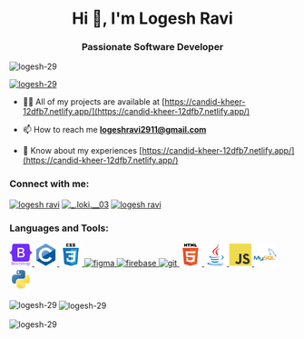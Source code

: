 <h1 align="center">Hi 👋, I'm Logesh Ravi</h1>
<h3 align="center">Passionate Software Developer</h3>

<p align="left"> <img src="https://komarev.com/ghpvc/?username=logesh-29&label=Profile%20views&color=0e75b6&style=flat" alt="logesh-29" /> </p>

<p align="left"> <a href="https://github.com/ryo-ma/github-profile-trophy"><img src="https://github-profile-trophy.vercel.app/?username=logesh-29" alt="logesh-29" /></a> </p>

- 👨‍💻 All of my projects are available at [https://candid-kheer-12dfb7.netlify.app/](https://candid-kheer-12dfb7.netlify.app/)

- 📫 How to reach me **logeshravi2911@gmail.com**

- 📄 Know about my experiences [https://candid-kheer-12dfb7.netlify.app/](https://candid-kheer-12dfb7.netlify.app/)



<h3 align="left">Connect with me:</h3>
<p align="left">
<a href="https://linkedin.com/in/logesh ravi" target="blank"><img align="center" src="https://raw.githubusercontent.com/rahuldkjain/github-profile-readme-generator/master/src/images/icons/Social/linked-in-alt.svg" alt="logesh ravi" height="30" width="40" /></a>
<a href="https://instagram.com/_.loki.__03" target="blank"><img align="center" src="https://raw.githubusercontent.com/rahuldkjain/github-profile-readme-generator/master/src/images/icons/Social/instagram.svg" alt="_.loki.__03" height="30" width="40" /></a>
<a href="https://www.hackerrank.com/logesh ravi" target="blank"><img align="center" src="https://raw.githubusercontent.com/rahuldkjain/github-profile-readme-generator/master/src/images/icons/Social/hackerrank.svg" alt="logesh ravi" height="30" width="40" /></a>
</p>

<h3 align="left">Languages and Tools:</h3>
<p align="left"> <a href="https://getbootstrap.com" target="_blank" rel="noreferrer"> <img src="https://raw.githubusercontent.com/devicons/devicon/master/icons/bootstrap/bootstrap-plain-wordmark.svg" alt="bootstrap" width="40" height="40"/> </a> <a href="https://www.cprogramming.com/" target="_blank" rel="noreferrer"> <img src="https://raw.githubusercontent.com/devicons/devicon/master/icons/c/c-original.svg" alt="c" width="40" height="40"/> </a> <a href="https://www.w3schools.com/css/" target="_blank" rel="noreferrer"> <img src="https://raw.githubusercontent.com/devicons/devicon/master/icons/css3/css3-original-wordmark.svg" alt="css3" width="40" height="40"/> </a> <a href="https://www.figma.com/" target="_blank" rel="noreferrer"> <img src="https://www.vectorlogo.zone/logos/figma/figma-icon.svg" alt="figma" width="40" height="40"/> </a> <a href="https://firebase.google.com/" target="_blank" rel="noreferrer"> <img src="https://www.vectorlogo.zone/logos/firebase/firebase-icon.svg" alt="firebase" width="40" height="40"/> </a> <a href="https://git-scm.com/" target="_blank" rel="noreferrer"> <img src="https://www.vectorlogo.zone/logos/git-scm/git-scm-icon.svg" alt="git" width="40" height="40"/> </a> <a href="https://www.w3.org/html/" target="_blank" rel="noreferrer"> <img src="https://raw.githubusercontent.com/devicons/devicon/master/icons/html5/html5-original-wordmark.svg" alt="html5" width="40" height="40"/> </a> <a href="https://www.java.com" target="_blank" rel="noreferrer"> <img src="https://raw.githubusercontent.com/devicons/devicon/master/icons/java/java-original.svg" alt="java" width="40" height="40"/> </a> <a href="https://developer.mozilla.org/en-US/docs/Web/JavaScript" target="_blank" rel="noreferrer"> <img src="https://raw.githubusercontent.com/devicons/devicon/master/icons/javascript/javascript-original.svg" alt="javascript" width="40" height="40"/> </a> <a href="https://www.mysql.com/" target="_blank" rel="noreferrer"> <img src="https://raw.githubusercontent.com/devicons/devicon/master/icons/mysql/mysql-original-wordmark.svg" alt="mysql" width="40" height="40"/> </a> <a href="https://www.python.org" target="_blank" rel="noreferrer"> <img src="https://raw.githubusercontent.com/devicons/devicon/master/icons/python/python-original.svg" alt="python" width="40" height="40"/> </a> </p>

<p><img align="left" src="https://github-readme-stats.vercel.app/api/top-langs?username=logesh-29&show_icons=true&locale=en&layout=compact" alt="logesh-29" /></p>

<p>&nbsp;<img align="center" src="https://github-readme-stats.vercel.app/api?username=logesh-29&show_icons=true&locale=en" alt="logesh-29" /></p>

<p><img align="center" src="https://github-readme-streak-stats.herokuapp.com/?user=logesh-29&" alt="logesh-29" /></p>
